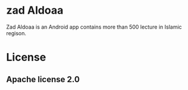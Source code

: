 # zad Aldoaa

Zad Aldoaa is an Android app contains more than 500 lecture in Islamic regison.

# License

## Apache license 2.0
